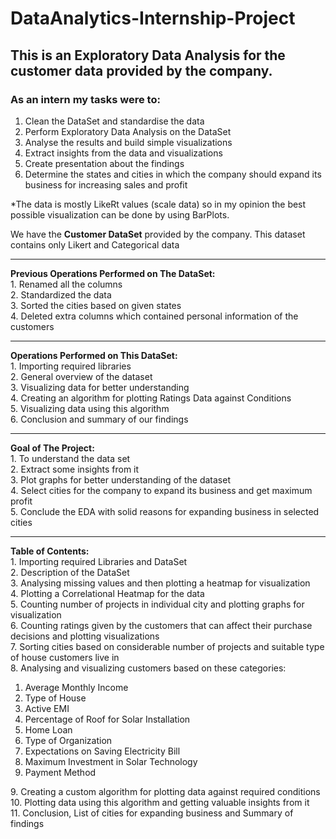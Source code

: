 # DataAnalytics-Internship-Project
## This is an Exploratory Data Analysis for the customer data provided by the company.
### As an intern my tasks were to:

1. Clean the DataSet and standardise the data
2. Perform Exploratory Data Analysis on the DataSet
3. Analyse the results and build simple visualizations
4. Extract insights from the data and visualizations
5. Create presentation about the findings 
6. Determine the states and cities in which the company should expand its business for increasing sales and profit

*The data is mostly LikeRt values (scale data) so in my opinion the best possible visualization can be done by using BarPlots.

We have the **Customer DataSet** provided by the company.
This dataset contains only Likert and Categorical data

---
<b> Previous Operations Performed on The DataSet: </b> <br>
    1. Renamed all the columns <br>
    2. Standardized the data <br>
    3. Sorted the cities based on given states <br>
    4. Deleted extra columns which contained personal information of the customers <br>

---
<b> Operations Performed on This DataSet: </b> <br>
    1. Importing required libraries <br>
    2. General overview of the dataset <br>
    3. Visualizing data for better understanding <br>
    4. Creating an algorithm for plotting Ratings Data against Conditions <br>
    5. Visualizing data using this algorithm <br>
    6. Conclusion and summary of our findings <br>
    
---
<b> Goal of The Project: </b> <br>
    1. To understand the data set <br>
    2. Extract some insights from it <br>
    3. Plot graphs for better understanding of the dataset <br>
    4. Select cities for the company to expand its business and get maximum profit <br>
    5. Conclude the EDA with solid reasons for expanding business in selected cities <br>
    
---
<b> Table of Contents: </b> <br>
    1. Importing required Libraries and DataSet <br>
    2. Description of the DataSet <br>
    3. Analysing missing values and then plotting a heatmap for visualization <br>
    4. Plotting a Correlational Heatmap for the data <br>
    5. Counting number of projects in individual city and plotting graphs for visualization <br>
    6. Counting ratings given by the customers that can affect their purchase decisions and plotting visualizations <br>
    7. Sorting cities based on considerable number of projects and suitable type of house customers live in <br>
    8. Analysing and visualizing customers based on these categories: <br>
    <ol>
        <li> Average Monthly Income </li> 
        <li> Type of House </li> 
        <li> Active EMI </li> 
        <li> Percentage of Roof for Solar Installation </li> 
        <li> Home Loan </li> 
        <li> Type of Organization </li> 
        <li> Expectations on Saving Electricity Bill </li> 
        <li> Maximum Investment in Solar Technology </li> 
        <li> Payment Method </li> 
    </ol>
    9. Creating a custom algorithm for plotting data against required conditions <br>
    10. Plotting data using this algorithm and getting valuable insights from it <br>
    11. Conclusion, List of cities for expanding business and Summary of findings <br>
